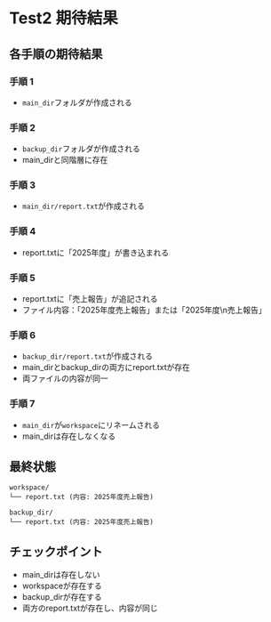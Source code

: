 # Test2 期待結果

## 各手順の期待結果

### 手順 1
- `main_dir`フォルダが作成される

### 手順 2
- `backup_dir`フォルダが作成される
- main_dirと同階層に存在

### 手順 3
- `main_dir/report.txt`が作成される

### 手順 4
- report.txtに「2025年度」が書き込まれる

### 手順 5
- report.txtに「売上報告」が追記される
- ファイル内容：「2025年度売上報告」または「2025年度\n売上報告」

### 手順 6
- `backup_dir/report.txt`が作成される
- main_dirとbackup_dirの両方にreport.txtが存在
- 両ファイルの内容が同一

### 手順 7
- `main_dir`が`workspace`にリネームされる
- main_dirは存在しなくなる

## 最終状態

```
workspace/
└── report.txt (内容: 2025年度売上報告)

backup_dir/
└── report.txt (内容: 2025年度売上報告)
```

## チェックポイント
- main_dirは存在しない
- workspaceが存在する
- backup_dirが存在する
- 両方のreport.txtが存在し、内容が同じ